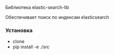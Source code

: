 Библиотека elastic-search-lib

Обеспечивает поиск по индексам elasticsearch

### Установка
- clone
- pip install -e ./src
